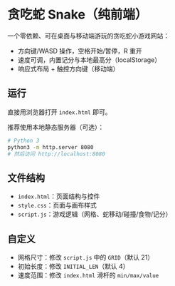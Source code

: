 # 贪吃蛇 Snake（纯前端）

一个零依赖、可在桌面与移动端游玩的贪吃蛇小游戏网站：

- 方向键/WASD 操作，空格开始/暂停，R 重开
- 速度可调，内置记分与本地最高分（localStorage）
- 响应式布局 + 触控方向键（移动端）

## 运行

直接用浏览器打开 `index.html` 即可。

推荐使用本地静态服务器（可选）：

```bash
# Python 3
python3 -m http.server 8080
# 然后访问 http://localhost:8080
```

## 文件结构

- `index.html`：页面结构与控件
- `style.css`：页面与画布样式
- `script.js`：游戏逻辑（网格、蛇移动/碰撞/食物/记分）

## 自定义

- 网格尺寸：修改 `script.js` 中的 `GRID`（默认 21）
- 初始长度：修改 `INITIAL_LEN`（默认 4）
- 速度范围：修改 `index.html` 滑杆的 `min/max/value`

